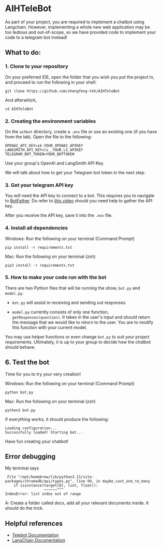 # AIHTeleBot

As part of your project, you are required to implement a chatbot using Langchain. However, implementing a whole new web application may be too tedious and out-of-scope, so we have provided code to implement your code to a telegram bot instead!

## What to do: 

### 1. Clone to your repository

On your preferred IDE, open the folder that you wish you put the project in, and proceed to run the following in your shell:

```
git clone https://github.com/zhengfeng-toh/AIHTeleBot
```

And afterwhich,

```
cd AIHTeleBot
```

### 2. Creating the environment variables

On the `aihbot` directory, create a `.env` file or use an existing one (if you have from the lab). Open the file to the following:

```
OPENAI_API_KEY=sk-YOUR_OPENAI_APIKEY
LANGSMITH_API_KEY=ls__YOUR_LS_APIKEY
TELEGRAM_BOT_TOKEN=YOUR_BOTTOKEN
```

Use your group's OpenAI and LangSmith API Key.

We will talk about how to get your Telegram bot token in the next step.

### 3. Get your telegram API key

You will need the API key to connect to a bot. This requires you to navigate to [BotFather](https://t.me/BotFather). Do refer to [this video](https://www.youtube.com/watch?v=aNmRNjME6mE&ab_channel=SmartBotsLand) should you need help to gather the API key.

After you receive the API key, save it into the `.env` file.

### 4. Install all dependencies

Windows: 
Run the following on your terminal (Command Prompt)

```
pip install -r requirements.txt
```

Mac: Run the following on your terminal (zsh)
```
pip3 install -r requirements.txt
```

### 5. How to make your code run with the bot

There are two Python files that will be running the show, `bot.py` and `model.py`.

- `bot.py` will assist in receiving and sending out responses. 

- `model.py` currently consists of only one function, `getResponses(question)`. It takes in the user's input and should return the message that we would like to return to the user. You are to modify this function with your current model. 

You may use helper functions or even change `bot.py` to suit your project requirements. Ultimately, it is up to your group to decide how the chatbot should behave. 

## 6. Test the bot

Time for you to try your very creation!

Windows: Run the following on your terminal (Command Prompt)
```
python bot.py
```

Mac: Run the following on your terminal (zsh)
```
python3 bot.py
```

If everything works, it should produce the following:
```
Loading configuration...
Successfully loaded! Starting bot...
```

Have fun creating your chatbot!


## Error debugging

My terminal says
```
 File "/opt/homebrew/lib/python3.11/site-packages/chromadb/api/types.py", line 99, in maybe_cast_one_to_many
    if isinstance(target[0], (int, float)):
                  ~~~~~~^^^
IndexError: list index out of range
```

A: Create a folder called docs, add all your relevant documents inside. It should do the trick.

## Helpful references
- [Telebot Documentation](https://pypi.org/project/pyTelegramBotAPI/)
- [LangChain Documentation](https://python.langchain.com/docs/get_started/introduction)